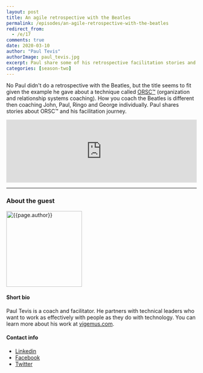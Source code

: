 ```yaml
---
layout: post
title: An agile retrospective with the Beatles
permalink: /episodes/an-agile-retrospective-with-the-beatles
redirect_from: 
  - /e/17
comments: true
date: 2020-03-10
author: "Paul Tevis"
authorImage: paul_tevis.jpg
excerpt: Paul share some of his retrospective facilitation stories and tells us about ORSC™ (organization and relationship systems coaching). How you coach the Beatles is different then coaching John, Paul, Ringo and George individually.
categories: [season-two]
---
```


No Paul didn't do a retrospective with the Beatles, but the title seems to fit given the example he gave about a technique called [ORSC™](https://www.crrglobal.com/orsc.html) (organization and relationship systems coaching). How you coach the Beatles is different then coaching John, Paul, Ringo and George individually. Paul shares stories about ORSC™ and his facilitation journey.

<iframe width="100%" height="166" scrolling="no" frameborder="no" allow="autoplay" src="https://w.soundcloud.com/player/?url=https%3A//api.soundcloud.com/tracks/774115765&color=%23ff5500&auto_play=false&hide_related=false&show_comments=true&show_user=true&show_reposts=false&show_teaser=true"></iframe>

---

### About the guest

<img width="200px" src="/assets/{{page.authorImage}}" alt="{{page.author}}">

#### Short bio

Paul Tevis is a coach and facilitator. He partners with technical leaders who want to work as effectively with people as they do with technology. You can learn more about his work at [vigemus.com](http://vigemus.com).

#### Contact info

* [Linkedin](https://www.linkedin.com/in/paultevis/)
* [Facebook](https://www.facebook.com/Vigemus-Consulting-1321281591381649/)
* [Twitter](https://twitter.com/vigemus)